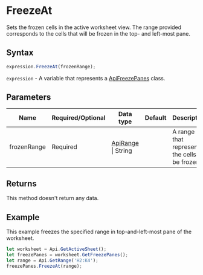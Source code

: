 # FreezeAt

Sets the frozen cells in the active worksheet view. The range provided corresponds to the cells that will be frozen in the top- and left-most pane.

## Syntax

```javascript
expression.FreezeAt(frozenRange);
```

`expression` - A variable that represents a [ApiFreezePanes](../ApiFreezePanes.md) class.

## Parameters

| **Name** | **Required/Optional** | **Data type** | **Default** | **Description** |
| ------------- | ------------- | ------------- | ------------- | ------------- |
| frozenRange | Required | [ApiRange](../../ApiRange/ApiRange.md) \| String |  | A range that represents the cells to be frozen. |

## Returns

This method doesn't return any data.

## Example

This example freezes the specified range in top-and-left-most pane of the worksheet.

```javascript editor-
let worksheet = Api.GetActiveSheet();
let freezePanes = worksheet.GetFreezePanes();
let range = Api.GetRange('H2:K4');
freezePanes.FreezeAt(range);
```

